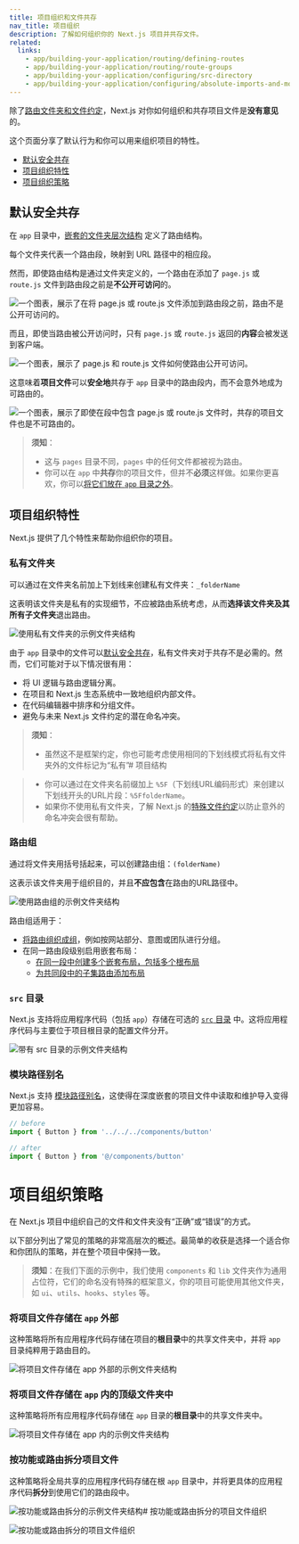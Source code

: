 ```yaml
---
title: 项目组织和文件共存
nav_title: 项目组织
description: 了解如何组织你的 Next.js 项目并共存文件。
related:
  links:
    - app/building-your-application/routing/defining-routes
    - app/building-your-application/routing/route-groups
    - app/building-your-application/configuring/src-directory
    - app/building-your-application/configuring/absolute-imports-and-module-aliases
---
```


除了[路由文件夹和文件约定](/docs/getting-started/project-structure#app-routing-conventions)，Next.js 对你如何组织和共存项目文件是**没有意见**的。

这个页面分享了默认行为和你可以用来组织项目的特性。

- [默认安全共存](#safe-colocation-by-default)
- [项目组织特性](#project-organization-features)
- [项目组织策略](#project-organization-strategies)

## 默认安全共存

在 `app` 目录中，[嵌套的文件夹层次结构](/docs/app/building-your-application/routing#route-segments) 定义了路由结构。

每个文件夹代表一个路由段，映射到 URL 路径中的相应段。

然而，即使路由结构是通过文件夹定义的，一个路由在添加了 `page.js` 或 `route.js` 文件到路由段之前是**不公开可访问**的。

![一个图表，展示了在将 page.js 或 route.js 文件添加到路由段之前，路由不是公开可访问的。](/docs/light/project-organization-not-routable.png)

而且，即使当路由被公开访问时，只有 `page.js` 或 `route.js` 返回的**内容**会被发送到客户端。

![一个图表，展示了 page.js 和 route.js 文件如何使路由公开可访问。](/docs/light/project-organization-routable.png)

这意味着**项目文件**可以**安全地**共存于 `app` 目录中的路由段内，而不会意外地成为可路由的。

![一个图表，展示了即使在段中包含 page.js 或 route.js 文件时，共存的项目文件也是不可路由的。](/docs/light/project-organization-colocation.png)

> **须知**：
>
> - 这与 `pages` 目录不同，`pages` 中的任何文件都被视为路由。
> - 你可以在 `app` 中**共存**你的项目文件，但并不**必须**这样做。如果你更喜欢，你可以[将它们放在 `app` 目录之外](#store-project-files-outside-of-app)。

## 项目组织特性

Next.js 提供了几个特性来帮助你组织你的项目。

### 私有文件夹

可以通过在文件夹名前加上下划线来创建私有文件夹：`_folderName`

这表明该文件夹是私有的实现细节，不应被路由系统考虑，从而**选择该文件夹及其所有子文件夹**退出路由。

![使用私有文件夹的示例文件夹结构](/docs/light/project-organization-private-folders.png)

由于 `app` 目录中的文件可以[默认安全共存](#safe-colocation-by-default)，私有文件夹对于共存不是必需的。然而，它们可能对于以下情况很有用：

- 将 UI 逻辑与路由逻辑分离。
- 在项目和 Next.js 生态系统中一致地组织内部文件。
- 在代码编辑器中排序和分组文件。
- 避免与未来 Next.js 文件约定的潜在命名冲突。

> **须知**：
>
> - 虽然这不是框架约定，你也可能考虑使用相同的下划线模式将私有文件夹外的文件标记为“私有”# 项目结构

> - 你可以通过在文件夹名前缀加上 `%5F`（下划线URL编码形式）来创建以下划线开头的URL片段：`%5FfolderName`。
> - 如果你不使用私有文件夹，了解 Next.js 的[特殊文件约定](/docs/getting-started/project-structure#routing-files)以防止意外的命名冲突会很有帮助。

### 路由组

通过将文件夹用括号括起来，可以创建路由组：`(folderName)`

这表示该文件夹用于组织目的，并且**不应包含**在路由的URL路径中。

![使用路由组的示例文件夹结构](/docs/light/project-organization-route-groups.png)

路由组适用于：

- [将路由组织成组](/docs/app/building-your-application/routing/route-groups#organize-routes-without-affecting-the-url-path)，例如按网站部分、意图或团队进行分组。
- 在同一路由段级别启用嵌套布局：
  - [在同一段中创建多个嵌套布局，包括多个根布局](/docs/app/building-your-application/routing/route-groups#creating-multiple-root-layouts)
  - [为共同段中的子集路由添加布局](/docs/app/building-your-application/routing/route-groups#opting-specific-segments-into-a-layout)

### `src` 目录

Next.js 支持将应用程序代码（包括 `app`）存储在可选的 [`src` 目录](/docs/app/building-your-application/configuring/src-directory) 中。这将应用程序代码与主要位于项目根目录的配置文件分开。

![带有 `src` 目录的示例文件夹结构](/docs/light/project-organization-src-directory.png)

### 模块路径别名

Next.js 支持 [模块路径别名](/docs/app/building-your-application/configuring/absolute-imports-and-module-aliases)，这使得在深度嵌套的项目文件中读取和维护导入变得更加容易。

```jsx filename="app/dashboard/settings/analytics/page.js"
// before
import { Button } from '../../../components/button'

// after
import { Button } from '@/components/button'
```

# 项目组织策略

在 Next.js 项目中组织自己的文件和文件夹没有“正确”或“错误”的方式。

以下部分列出了常见的策略的非常高层次的概述。最简单的收获是选择一个适合你和你团队的策略，并在整个项目中保持一致。

> **须知**：在我们下面的示例中，我们使用 `components` 和 `lib` 文件夹作为通用占位符，它们的命名没有特殊的框架意义，你的项目可能使用其他文件夹，如 `ui`、`utils`、`hooks`、`styles` 等。

### 将项目文件存储在 `app` 外部

这种策略将所有应用程序代码存储在项目的**根目录**中的共享文件夹中，并将 `app` 目录纯粹用于路由目的。

![将项目文件存储在 app 外部的示例文件夹结构](/docs/light/project-organization-project-root.png)

### 将项目文件存储在 `app` 内的顶级文件夹中

这种策略将所有应用程序代码存储在 `app` 目录的**根目录**中的共享文件夹中。

![将项目文件存储在 app 内的示例文件夹结构](/docs/light/project-organization-app-root.png)

### 按功能或路由拆分项目文件

这种策略将全局共享的应用程序代码存储在根 `app` 目录中，并将更具体的应用程序代码**拆分**到使用它们的路由段中。

![按功能或路由拆分的示例文件夹结构](/docs/light/project-organization-feature-routes.png)# 按功能或路由拆分的项目文件组织

![按功能或路由拆分的项目文件组织](/docs/light/project-organization-app-root-split.png)